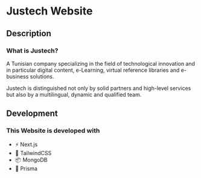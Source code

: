 # Justech Website

## Description
### What is Justech?

A Tunisian company specializing in the field of technological innovation and in particular digital content,
e-Learning, virtual reference libraries and e-business solutions.

Justech is distinguished not only by solid partners and high-level services but also by a multilingual,
dynamic and qualified team.
## Development 
### This Website is developed with
- ⚡ Next.js
- 🎨 TailwindCSS
- 📦 MongoDB
- 📝 Prisma



